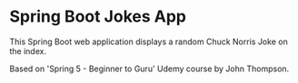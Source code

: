 # Spring Boot Jokes App
This Spring Boot web application displays a random Chuck Norris Joke on the index.


Based on 'Spring 5 - Beginner to Guru' Udemy course by John Thompson.